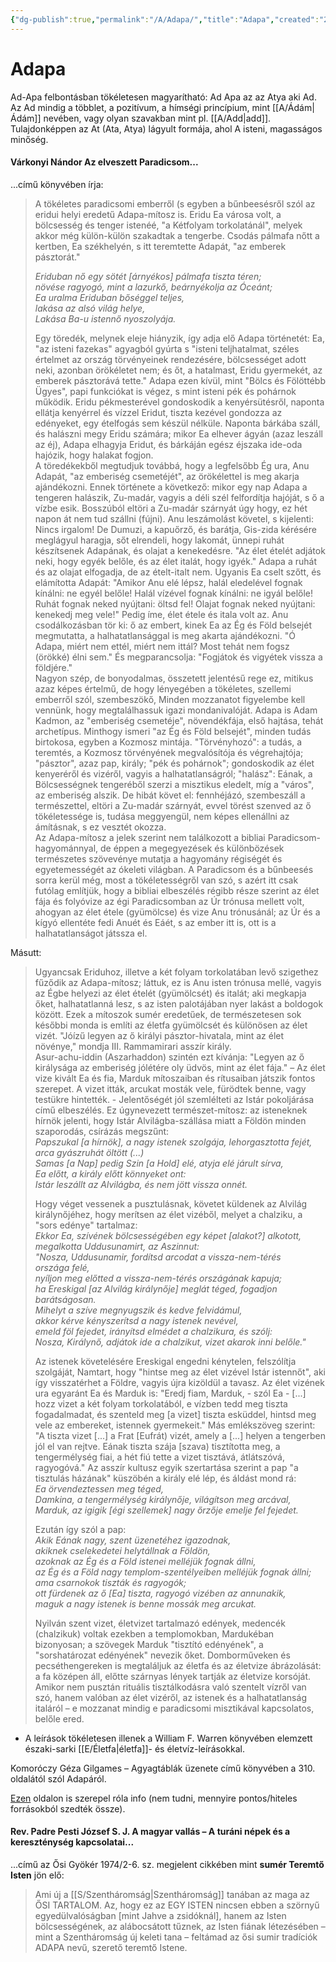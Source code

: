 ```yaml
---
{"dg-publish":true,"permalink":"/A/Adapa/","title":"Adapa","created":"2023-10-22T02:38","updated":"2025-09-03T15:59"}
---
```



# Adapa

Ad-Apa felbontásban tökéletesen magyarítható: Ad Apa az az Atya aki Ad. Az Ad mindig a többlet, a pozitívum, a hímségi princípium, mint [[A/Ádám\|Ádám]] nevében, vagy olyan szavakban mint pl. [[A/Add\|add]]. Tulajdonképpen az At (Ata, Atya) lágyult formája, ahol A isteni, magasságos minőség.  

#### Várkonyi Nándor Az elveszett Paradicsom...

...című könyvében írja:  
> A tökéletes paradicsomi emberről (s egyben a bűnbeesésről szól az eridui helyi eredetű Adapa-mítosz is. Eridu Ea városa volt, a bölcsesség és tenger istenéé, "a Kétfolyam torkolatánál", melyek akkor még külön-külön szakadtak a tengerbe. Csodás pálmafa nőtt a kertben, Ea székhelyén, s itt teremtette Adapát, "az emberek pásztorát."  
>
> *Eriduban nő egy sötét \[árnyékos\] pálmafa tiszta téren;*  
> *növése ragyogó, mint a lazurkő, beárnyékolja az Óceánt;*  
> *Ea uralma Eriduban bőséggel teljes,*  
> *lakása az alsó világ helye,*  
> *Lakása Ba-u istennő nyoszolyája.*
> 
> Egy töredék, melynek eleje hiányzik, így adja elő Adapa történetét: Ea, "az isteni fazekas" agyagból gyúrta s "isteni teljhatalmat, széles értelmet az ország törvényeinek rendezésére, bölcsességet adott neki, azonban örökéletet nem; és őt, a hatalmast, Eridu gyermekét, az emberek pásztorává tette." Adapa ezen kívül, mint "Bölcs és Fölöttébb Ügyes", papi funkciókat is végez, s mint isteni pék és pohárnok működik. Eridu pékmesterével gondoskodik a kenyérsütésről, naponta ellátja kenyérrel és vízzel Eridut, tiszta kezével gondozza az edényeket, egy ételfogás sem készül nélküle. Naponta bárkába száll, és halászni megy Eridu számára; mikor Ea elhever ágyán (azaz leszáll az éj), Adapa elhagyja Eridut, és bárkáján egész éjszaka ide-oda hajózik, hogy halakat fogjon.  
> A töredékekből megtudjuk továbbá, hogy a legfelsőbb Ég ura, Anu Adapát, "az emberiség csemetéjét", az örökélettel is meg akarja ajándékozni. Ennek története a következő: mikor egy nap Adapa a tengeren halászik, Zu-madár, vagyis a déli szél felfordítja hajóját, s ő a vízbe esik. Bosszúból eltöri a Zu-madár szárnyát úgy hogy, ez hét napon át nem tud szállni (fújni). Anu leszámolást követel, s kijelenti: Nincs irgalom! De Dumuzi, a kapuőrző, és barátja, Gis-zida kérésére meglágyul haragja, sőt elrendeli, hogy lakomát, ünnepi ruhát készítsenek Adapának, és olajat a kenekedésre. "Az élet ételét adjátok neki, hogy egyék belőle, és az élet italát, hogy igyék." Adapa a ruhát és az olajat elfogadja, de az ételt-italt nem. Ugyanis Ea cselt szőtt, és elámította Adapát: "Amikor Anu elé lépsz, halál eledelével fognak kínálni: ne egyél belőle! Halál vízével fognak kínálni: ne igyál belőle! Ruhát fognak neked nyújtani: öltsd fel! Olajat fognak neked nyújtani: kenekedj meg vele!" Pedig íme, élet étele és itala volt az. Anu csodálkozásban tör ki: ő az embert, kinek Ea az Ég és Föld belsejét megmutatta, a halhatatlansággal is meg akarta ajándékozni. "Ó Adapa, miért nem ettél, miért nem ittál? Most tehát nem fogsz (örökké) élni sem." És megparancsolja: "Fogjátok és vigyétek vissza a földjére."  
> Nagyon szép, de bonyodalmas, összetett jelentésű rege ez, mitikus azaz képes értelmű, de hogy lényegében a tökéletes, szellemi emberről szól, szembeszökő, Minden mozzanatot figyelembe kell vennünk, hogy megtalálhassuk igazi mondanivalóját. Adapa is Adam Kadmon, az "emberiség csemetéje", növendékfája, első hajtása, tehát archetípus. Minthogy ismeri "az Ég és Föld belsejét", minden tudás birtokosa, egyben a Kozmosz mintája. "Törvényhozó": a tudás, a teremtés, a Kozmosz törvényének megvalósítója és végrehajtója; "pásztor", azaz pap, király; "pék és pohárnok"; gondoskodik az élet kenyeréről és vizéről, vagyis a halhatatlanságról; "halász": Eának, a Bölcsességnek tengeréből szerzi a misztikus eledelt, míg a "város", az emberiség alszik. De hibát követ el: fennhéjázó, szembeszáll a természettel, eltöri a Zu-madár szárnyát, evvel törést szenved az ő tökéletessége is, tudása meggyengül, nem képes ellenállni az ámításnak, s ez vesztét okozza.  
> Az Adapa-mítosz a jelek szerint nem találkozott a bibliai Paradicsom-hagyománnyal, de éppen a megegyezések és különbözések természetes szövevénye mutatja a hagyomány régiségét és egyetemességét az ókeleti világban. A Paradicsom és a bűnbeesés sorra kerül még, most a tökéletességről van szó, s azért itt csak futólag említjük, hogy a bibliai elbeszélés régibb része szerint az élet fája és folyóvize az égi Paradicsomban az Úr trónusa mellett volt, ahogyan az élet étele (gyümölcse) és vize Anu trónusánál; az Úr és a kígyó ellentéte fedi Anuét és Eáét, s az ember itt is, ott is a halhatatlanságot játssza el.  

Másutt:  
> Ugyancsak Eriduhoz, illetve a két folyam torkolatában levő szigethez fűződik az Adapa-mítosz; láttuk, ez is Anu isten trónusa mellé, vagyis az Égbe helyezi az élet ételét (gyümölcsét) és italát; aki megkapja őket, halhatatlanná lesz, s az isten palotájában nyer lakást a boldogok között. Ezek a mítoszok sumér eredetűek, de természetesen sok későbbi monda is említi az életfa gyümölcsét és különösen az élet vizét. "Jóízű legyen az ő királyi pásztor-hivatala, mint az élet növénye," mondja III. Rammamirari asszír király.  
> Asur-achu-iddin (Aszarhaddon) szintén ezt kívánja: "Legyen az ő királysága az emberiség jólétére oly üdvös, mint az élet fája." – Az élet vize kivált Ea és fia, Marduk mítoszaiban és rítusaiban játszik fontos szerepet. A vizet itták, arcukat mosták vele, fürödtek benne, vagy testükre hintették. - Jelentőségét jól szemlélteti az Istár pokoljárása című elbeszélés. Ez úgynevezett természet-mítosz: az isteneknek hírnök jelenti, hogy Istár Alvilágba-szállása miatt a Földön minden szaporodás, csírázás megszűnt:  
> *Papszukal \[a hírnök\], a nagy istenek szolgája, lehorgasztotta fejét,*  
> *arca gyászruhát öltött (...)*  
> *Samas \[a Nap\] pedig Szin \[a Hold\] elé, atyja elé járult sírva,*  
> *Ea előtt, a király előtt könnyeket ont:*  
> *Istár leszállt az Alvilágba, és nem jött vissza onnét.*
>
> Hogy véget vessenek a pusztulásnak, követet küldenek az Alvilág királynőjéhez, hogy merítsen az élet vizéből, melyet a chalziku, a "sors edénye" tartalmaz:  
> *Ekkor Ea, szívének bölcsességében egy képet \[alakot?\] alkotott,*  
> *megalkotta Uddusunamirt, az Aszinnut:*  
> *"Nosza, Uddusunamir, fordítsd arcodat a vissza-nem-térés*  
> *országa felé,*  
> *nyíljon meg előtted a vissza-nem-térés országának kapuja;*  
> *ha Ereskigal \[az Alvilág királynője\] meglát téged, fogadjon*  
> *barátságosan.*  
> *Mihelyt a szíve megnyugszik és kedve felvidámul,*  
> *akkor kérve kényszerítsd a nagy istenek nevével,*  
> *emeld föl fejedet, irányítsd elmédet a chalzikura, és szólj:*  
> *Nosza, Királynő, adjátok ide a chalzikut, vizet akarok inni belőle."*
>
> Az istenek követelésére Ereskigal engedni kénytelen, felszólítja szolgáját, Namtart, hogy "hintse meg az élet vizével Istár istennőt", aki így visszatérhet a Földre, vagyis újra kizöldül a tavasz. Az élet vizének ura egyaránt Ea és Marduk is: "Eredj fiam, Marduk, - szól Ea - \[...\] hozz vizet a két folyam torkolatából, e vízben tedd meg tiszta fogadalmadat, és szenteld meg \[a vizet\] tiszta esküddel, hintsd meg vele az embereket, istennek gyermekeit." Más emlékszöveg szerint: "A tiszta vizet \[...\] a Frat \[Eufrát) vizét, amely a \[...\] helyen a tengerben jól el van rejtve. Eának tiszta szája \[szava) tisztította meg, a tengermélység fiai, a hét fiú tette a vizet tisztává, átlátszóvá, ragyogóvá." Az asszír kultusz egyik szertartása szerint a pap "a tisztulás házának" küszöbén a király elé lép, és áldást mond rá:  
> *Ea örvendeztessen meg téged,*  
> *Damkina, a tengermélység királynője, világítson meg arcával,*  
> *Marduk, az igigik \[égi szellemek\] nagy őrzője emelje fel fejedet.*
>
> Ezután így szól a pap:  
> *Akik Eának nagy, szent üzenetéhez igazodnak,*  
> *akiknek cselekedetei helytállnak a Földön,*  
> *azoknak az Ég és a Föld istenei melléjük fognak állni,*  
> *az Ég és a Föld nagy templom-szentélyeiben melléjük fognak állni;*  
> *ama csarnokok tiszták és ragyogók;*  
> *ott fürdenek az ő \[Ea\] tiszta, ragyogó vizében az annunakik,*  
> *maguk a nagy istenek is benne mossák meg arcukat.*
>  
> Nyilván szent vizet, életvizet tartalmazó edények, medencék (chalzikuk) voltak ezekben a templomokban, Mardukéban bizonyosan; a szövegek Marduk "tisztító edényének", a "sorshatározat edényének" nevezik őket. Domborműveken és pecséthengereken is megtaláljuk az életfa és az életvize ábrázolását: a fa középen áll, előtte szárnyas lények tartják az életvize korsóját. Amikor nem pusztán rituális tisztálkodásra való szentelt vízről van szó, hanem valóban az élet vizéről, az istenek és a halhatatlanság italáról – e mozzanat mindig e paradicsomi misztikával kapcsolatos, belőle ered.  
- A leírások tökéletesen illenek a William F. Warren könyvében elemzett északi-sarki [[E/Életfa\|életfa]]- és életvíz-leírásokkal.

Komoróczy Géza Gilgames – Agyagtáblák üzenete című könyvében a 310. oldalától szól Adapáról.  

[Ezen](https://sites.google.com/site/okoriidovonal/teremtestoertenetek/adapa---eposz) oldalon is szerepel róla info (nem tudni, mennyire pontos/hiteles forrásokból szedték össze).  

#### Rev. Padre Pesti József S. J. A magyar vallás – A turáni népek és a kereszténység kapcsolatai...  

...című az Ősi Gyökér 1974/2-6. sz. megjelent cikkében mint **sumér Teremtő Isten** jön elő:  
> Ami új a [[S/Szentháromság\|Szentháromság]] tanában az maga az ŐSI TARTALOM. Az, hogy ez az EGY ISTEN nincsen ebben a szörnyű egyedülvalóságban \[mint Jahve a zsidóknál\], hanem az Isten bölcsességének, az alábocsátott tűznek, az Isten fiának létezésében – mint a Szentháromság új keleti tana – feltámad az ősi sumir tradíciók ADAPA nevű, szerető teremtő Istene.  